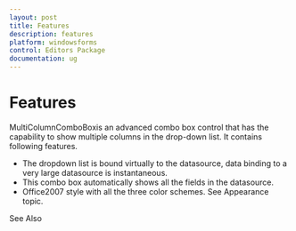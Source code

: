 ```yaml
---
layout: post
title: Features
description: features
platform: windowsforms
control: Editors Package
documentation: ug
---
```


# Features

MultiColumnComboBoxis an advanced combo box control that has the capability to show multiple columns in the drop-down list. It contains following features.

* The dropdown list is bound virtually to the datasource, data binding to a very large datasource is instantaneous.
* This combo box automatically shows all the fields in the datasource.
* Office2007 style with all the three color schemes. See Appearance topic.

See Also